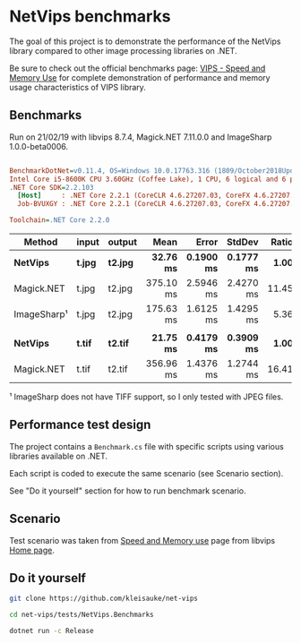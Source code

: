 # NetVips benchmarks

The goal of this project is to demonstrate the performance of the NetVips
library compared to other image processing libraries on .NET.

Be sure to check out the official benchmarks page: [VIPS - Speed and Memory
Use](https://github.com/libvips/libvips/wiki/Speed-and-memory-use)
for complete demonstration of performance and memory usage characteristics
of VIPS library.

## Benchmarks

Run on 21/02/19 with libvips 8.7.4, Magick.NET 7.11.0.0 and ImageSharp 1.0.0-beta0006.

``` ini

BenchmarkDotNet=v0.11.4, OS=Windows 10.0.17763.316 (1809/October2018Update/Redstone5)
Intel Core i5-8600K CPU 3.60GHz (Coffee Lake), 1 CPU, 6 logical and 6 physical cores
.NET Core SDK=2.2.103
  [Host]     : .NET Core 2.2.1 (CoreCLR 4.6.27207.03, CoreFX 4.6.27207.03), 64bit RyuJIT
  Job-BVUXGY : .NET Core 2.2.1 (CoreCLR 4.6.27207.03, CoreFX 4.6.27207.03), 64bit RyuJIT

Toolchain=.NET Core 2.2.0  

```
|     Method | input | output |      Mean |     Error |    StdDev | Ratio | RatioSD |
|----------- |------ |------- |----------:|----------:|----------:|------:|--------:|
|    **NetVips** | **t.jpg** | **t2.jpg** |  **32.76 ms** | **0.1900 ms** | **0.1777 ms** |  **1.00** |    **0.00** |
| Magick.NET | t.jpg | t2.jpg | 375.10 ms | 2.5946 ms | 2.4270 ms | 11.45 |    0.11 |
| ImageSharp¹ | t.jpg | t2.jpg | 175.63 ms | 1.6125 ms | 1.4295 ms |  5.36 |    0.05 |
|            |       |        |           |           |           |       |         |
|    **NetVips** | **t.tif** | **t2.tif** |  **21.75 ms** | **0.4179 ms** | **0.3909 ms** |  **1.00** |    **0.00** |
| Magick.NET | t.tif | t2.tif | 356.96 ms | 1.4376 ms | 1.2744 ms | 16.41 |    0.29 |

¹ ImageSharp does not have TIFF support, so I only tested with JPEG files.

## Performance test design

The project contains a `Benchmark.cs` file with specific scripts 
using various libraries available on .NET.

Each script is coded to execute the same scenario (see Scenario section).

See "Do it yourself" section for how to run benchmark scenario.

## Scenario

Test scenario was taken from [Speed and Memory
use](https://github.com/libvips/libvips/wiki/Speed-and-memory-use)
page from libvips [Home
page](https://libvips.github.io/libvips/).

## Do it yourself

```bash
git clone https://github.com/kleisauke/net-vips

cd net-vips/tests/NetVips.Benchmarks

dotnet run -c Release
```